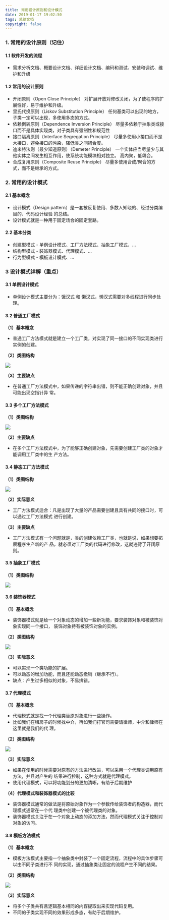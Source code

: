 ```yaml
---
title: 常用设计原则和设计模式
date: 2019-01-17 19:02:50
tags: 总结文档
copyright: false
---
```


### 1. 常用的设计原则（记住）

#### 1.1 软件开发的流程

* 需求分析文档、概要设计文档、详细设计文档、编码和测试、安装和调试、维护和升级<!--more-->

#### 1.2 常用的设计原则

* 开闭原则（Open Close Principle） 对扩展开放对修改关闭，为了使程序的扩展性好，易于维护和升级。 
* 里氏代换原则（Liskov Substitution Principle） 任何基类可以出现的地方，子类一定可以出现，多使用多态的方式。 
* 依赖倒转原则（Dependence Inversion Principle） 尽量多依赖于抽象类或接口而不是具体实现类，对子类具有强制性和规范性 
* 接口隔离原则（Interface Segregation Principle） 尽量多使用小接口而不是大接口，避免接口的污染，降低类之间耦合度。 
* 迪米特法则（最少知道原则）（Demeter Principle） 一个实体应当尽量少与其他实体之间发生相互作用，使系统功能模块相对独立。 高内聚，低耦合。 
* 合成复用原则（Composite Reuse Principle） 尽量多使用合成/聚合的方式，而不是继承的方式。

### 2. 常用的设计模式

#### 2.1 基本概念

* 设计模式（Design pattern）是一套被反复使用、多数人知晓的、经过分类编目的、代码设计经验 的总结。 
* 设计模式就是一种用于固定场合的固定套路。

#### 2.2 基本分类

* 创建型模式 - 单例设计模式、工厂方法模式、抽象工厂模式、... 
* 结构型模式 - 装饰器模式、代理模式、... 
* 行为型模式 - 模板设计模式、...

### 3 设计模式详解（重点）

#### 3.1 单例设计模式

* 单例设计模式主要分为：饿汉式 和 懒汉式，懒汉式需要对多线程进行同步处理。

#### 3.2 普通工厂模式

**（1）基本概念**

* 普通工厂方法模式就是建立一个工厂类，对实现了同一接口的不同实现类进行实例的创建。

**（2）类图结构**

 ![](https://gitee.com/Jasper-zh/blogImage/raw/master/%E5%B8%B8%E7%94%A8%E8%AE%BE%E8%AE%A1%E5%8E%9F%E5%88%99%E5%92%8C%E8%AE%BE%E8%AE%A1%E6%A8%A1%E5%BC%8F/1.png)

**（3）主要缺点**

* 在普通工厂方法模式中，如果传递的字符串出错，则不能正确创建对象，并且可能出现空指针异 常。

#### 3.3 多个工厂方法模式

**（1）类图结构**

 ![](https://gitee.com/Jasper-zh/blogImage/raw/master/%E5%B8%B8%E7%94%A8%E8%AE%BE%E8%AE%A1%E5%8E%9F%E5%88%99%E5%92%8C%E8%AE%BE%E8%AE%A1%E6%A8%A1%E5%BC%8F/2.png)

**（2）主要缺点**

* 在多个工厂方法模式中，为了能够正确创建对象，先需要创建工厂类的对象才能调用工厂类中的生 产方法。

#### 3.4 静态工厂方法模式

**（1）类图结构**

 ![](https://gitee.com/Jasper-zh/blogImage/raw/master/%E5%B8%B8%E7%94%A8%E8%AE%BE%E8%AE%A1%E5%8E%9F%E5%88%99%E5%92%8C%E8%AE%BE%E8%AE%A1%E6%A8%A1%E5%BC%8F/3.png)

**（2）实际意义**

* 工厂方法模式适合：凡是出现了大量的产品需要创建且具有共同的接口时，可以通过工厂方法模式 进行创建。

**（3）主要缺点**

* 工厂方法模式有一个问题就是，类的创建依赖工厂类，也就是说，如果想要拓展程序生产新的产 品，就必须对工厂类的代码进行修改，这就违背了开闭原则。

#### 3.5 抽象工厂模式

**（1）类图结构**

 ![](https://gitee.com/Jasper-zh/blogImage/raw/master/%E5%B8%B8%E7%94%A8%E8%AE%BE%E8%AE%A1%E5%8E%9F%E5%88%99%E5%92%8C%E8%AE%BE%E8%AE%A1%E6%A8%A1%E5%BC%8F/4.png)

#### 3.6 装饰器模式

**（1）基本概念**

* 装饰器模式就是给一个对象动态的增加一些新功能，要求装饰对象和被装饰对象实现同一个接口， 装饰对象持有被装饰对象的实例。

**（2）类图结构**

 ![](https://gitee.com/Jasper-zh/blogImage/raw/master/%E5%B8%B8%E7%94%A8%E8%AE%BE%E8%AE%A1%E5%8E%9F%E5%88%99%E5%92%8C%E8%AE%BE%E8%AE%A1%E6%A8%A1%E5%BC%8F/5.png)

**（3）实际意义**

* 可以实现一个类功能的扩展。 
* 可以动态的增加功能，而且还能动态撤销（继承不行）。 
* 缺点：产生过多相似的对象，不易排错。

#### 3.7 代理模式

**（1）基本概念**

* 代理模式就是找一个代理类替原对象进行一些操作。 
* 比如我们在租房子的时候找中介，再如我们打官司需要请律师，中介和律师在这里就是我们的代 理。

**（2）类图结构**

 ![](https://gitee.com/Jasper-zh/blogImage/raw/master/%E5%B8%B8%E7%94%A8%E8%AE%BE%E8%AE%A1%E5%8E%9F%E5%88%99%E5%92%8C%E8%AE%BE%E8%AE%A1%E6%A8%A1%E5%BC%8F/6.png)

**（3）实际意义**

* 如果在使用的时候需要对原有的方法进行改进，可以采用一个代理类调用原有方法，并且对产生的 结果进行控制，这种方式就是代理模式。 
* 使用代理模式，可以将功能划分的更加清晰，有助于后期维护

**（4）代理模式和装饰器模式的比较**

* 装饰器模式通常的做法是将原始对象作为一个参数传给装饰者的构造器，而代理模式通常在一个代 理类中创建一个被代理类的对象。 
* 装饰器模式关注于在一个对象上动态的添加方法，然而代理模式关注于控制对对象的访问。

#### 3.8 模板方法模式

**（1）基本概念**

* 模板方法模式主要指一个抽象类中封装了一个固定流程，流程中的具体步骤可以由不同子类进行不 同的实现，通过抽象类让固定的流程产生不同的结果。

**（2）类图结构**

 ![](https://gitee.com/Jasper-zh/blogImage/raw/master/%E5%B8%B8%E7%94%A8%E8%AE%BE%E8%AE%A1%E5%8E%9F%E5%88%99%E5%92%8C%E8%AE%BE%E8%AE%A1%E6%A8%A1%E5%BC%8F/7.png)

**（3）实际意义**

* 将多个子类共有且逻辑基本相同的内容提取出来实现代码复用。 
* 不同的子类实现不同的效果形成多态，有助于后期维护。

